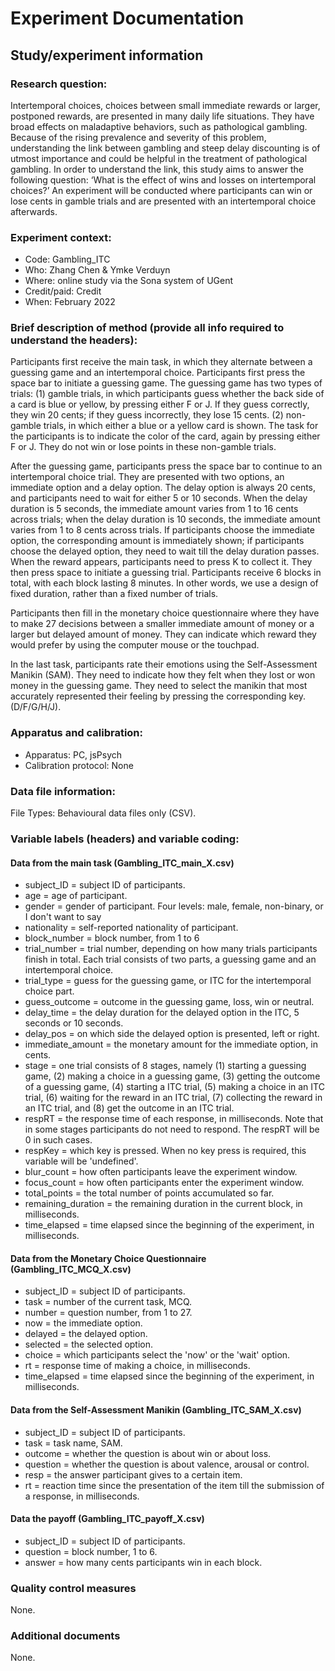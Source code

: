 # Experiment Documentation


## Study/experiment information

### Research question:

Intertemporal choices, choices between small immediate rewards or larger, postponed rewards, are presented in many daily life situations. They have broad effects on maladaptive behaviors, such as pathological gambling. Because of the rising prevalence and severity of this problem, understanding the link between gambling and steep delay discounting is of utmost importance and could be helpful in the treatment of pathological gambling. In order to understand the link, this study aims to answer the following question: ‘What is the effect of wins and losses on intertemporal choices?’ An experiment will be conducted where participants can win or lose cents in gamble trials and are presented with an intertemporal choice afterwards.

### Experiment context:

-	Code: Gambling_ITC
-	Who: Zhang Chen & Ymke Verduyn
-	Where: online study via the Sona system of UGent
-	Credit/paid: Credit
-	When: February 2022

### Brief description of method (provide all info required to understand the headers):

Participants first receive the main task, in which they alternate between a guessing game and an intertemporal choice. Participants first press the space bar to initiate a guessing game. The guessing game has two types of trials: (1) gamble trials, in which participants guess whether the back side of a card is blue or yellow, by pressing either F or J. If they guess correctly, they win 20 cents; if they guess incorrectly, they lose 15 cents. (2) non-gamble trials, in which either a blue or a yellow card is shown. The task for the participants is to indicate the color of the card, again by pressing either F or J. They do not win or lose points in these non-gamble trials.

After the guessing game, participants press the space bar to continue to an intertemporal choice trial. They are presented with two options, an immediate option and a delay option. The delay option is always 20 cents, and participants need to wait for either 5 or 10 seconds. When the delay duration is 5 seconds, the immediate amount varies from 1 to 16 cents across trials; when the delay duration is 10 seconds, the immediate amount varies from 1 to 8 cents across trials. If participants choose the immediate option, the corresponding amount is immediately shown; if participants choose the delayed option, they need to wait till the delay duration passes. When the reward appears, participants need to press K to collect it. They then press space to initiate a guessing trial. Participants receive 6 blocks in total, with each block lasting 8 minutes. In other words, we use a design of fixed duration, rather than a fixed number of trials.

Participants then fill in the monetary choice questionnaire where they have to make 27 decisions between a smaller immediate amount of money or a larger but delayed amount of money. They can indicate which reward they would prefer by using the computer mouse or the touchpad.

In the last task, participants rate their emotions using the Self-Assessment Manikin (SAM). They need to indicate how they felt when they lost or won money in the guessing game. They need to select the manikin that most accurately represented their feeling by pressing the corresponding key. (D/F/G/H/J).

### Apparatus and calibration:

- Apparatus: PC, jsPsych
- Calibration protocol: None

### Data file information:

File Types: Behavioural data files only (CSV).

### Variable labels (headers) and variable coding:

#### Data from the main task (Gambling_ITC_main_X.csv)

- subject_ID = subject ID of participants.
- age = age of participant.
- gender = gender of participant. Four levels: male, female, non-binary, or I don't want to say
- nationality = self-reported nationality of participant.
- block_number = block number, from 1 to 6
- trial_number = trial number, depending on how many trials participants finish in total. Each trial consists of two parts, a guessing game and an intertemporal choice.
- trial_type = guess for the guessing game, or ITC for the intertemporal choice part.
- guess_outcome = outcome in the guessing game, loss, win or neutral.
- delay_time = the delay duration for the delayed option in the ITC, 5 seconds or 10 seconds.
- delay_pos = on which side the delayed option is presented, left or right.
- immediate_amount = the monetary amount for the immediate option, in cents.
- stage = one trial consists of 8 stages, namely (1) starting a guessing game, (2) making a choice in a guessing game, (3) getting the outcome of a guessing game, (4) starting a ITC trial, (5) making a choice in an ITC trial, (6) waiting for the reward in an ITC trial, (7) collecting the reward in an ITC trial, and (8) get the outcome in an ITC trial.
- respRT = the response time of each response, in milliseconds. Note that in some stages participants do not need to respond. The respRT will be 0 in such cases.
- respKey = which key is pressed. When no key press is required, this variable will be 'undefined'.
- blur_count = how often participants leave the experiment window.
- focus_count = how often participants enter the experiment window.
- total_points = the total number of points accumulated so far.
- remaining_duration = the remaining duration in the current block, in milliseconds.
- time_elapsed = time elapsed since the beginning of the experiment, in milliseconds.

#### Data from the Monetary Choice Questionnaire (Gambling_ITC_MCQ_X.csv)

- subject_ID = subject ID of participants.
- task = number of the current task, MCQ.
- number = question number, from 1 to 27.
- now = the immediate option.
- delayed = the delayed option.
- selected = the selected option.
- choice = which participants select the 'now' or the 'wait' option.
- rt = response time of making a choice, in milliseconds.
- time_elapsed = time elapsed since the beginning of the experiment, in milliseconds.

#### Data from the Self-Assessment Manikin (Gambling_ITC_SAM_X.csv)

- subject_ID = subject ID of participants.
- task = task name, SAM.
-	outcome = whether the question is about win or about loss.
- question = whether the question is about valence, arousal or control.
- resp = the answer participant gives to a certain item.
- rt = reaction time since the presentation of the item till the submission of a response, in milliseconds.


#### Data the payoff (Gambling_ITC_payoff_X.csv)

- subject_ID = subject ID of participants.
- question = block number, 1 to 6.
- answer = how many cents participants win in each block.


### Quality control measures
None.

### Additional documents
None.
